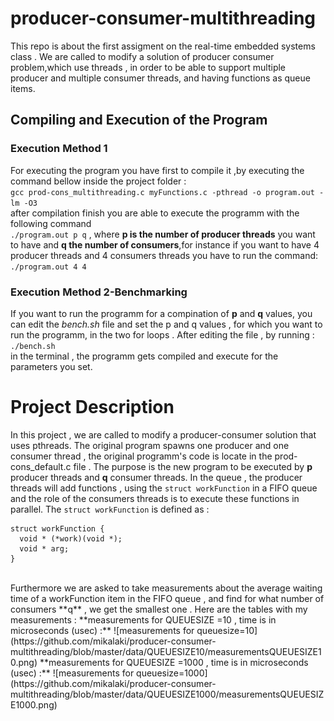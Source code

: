 # producer-consumer-multithreading
This repo is about the first assigment on the real-time embedded systems class . We are called to modify a solution of producer consumer problem,which use threads , in order to be able to support multiple producer and multiple consumer threads, and having functions as queue items. 
## Compiling and Execution of the Program
### Execution Method 1
For executing the program you have first to compile it ,by executing the command bellow inside the project folder :<br>
`gcc prod-cons_multithreading.c myFunctions.c -pthread -o program.out -lm -O3`<br>
after compilation finish you are able to execute the programm with the following command<br>
`./program.out p q` , where **p is the number of producer threads** you want to have and **q the number of consumers**,for instance if you want to have 4 producer threads and 4 consumers threads you have to run the command:<br>
`./program.out 4 4`

### Execution Method 2-Benchmarking
If you want to run the programm for a compination of **p** and **q** values, you can edit the *bench.sh* file and set the p and q values , for which you want to run the programm, in the two for loops . After editing the file , by running :<br>
`./bench.sh` <br>
in the terminal , the programm gets compiled and execute for the parameters you set.

# Project Description 
 In this project , we are called to modify a producer-consumer solution that uses pthreads. The original program spawns one producer and one consumer thread , the original programm's code is locate in the prod-cons_default.c file . The purpose is the new program to be executed by **p** producer threads and **q** consumer threads. In the queue , the producer threads will add functions , using the `struct workFunction` in a FIFO queue and the role of the consumers threads is to execute these functions in parallel.
 The `struct workFunction` is defined as : <br> 
```
struct workFunction { 
  void * (*work)(void *);
  void * arg;  
}
   ```
<br>
   Furthermore we are asked to take measurements about the average waiting time of a workFunction item in the FIFO queue , and find for what number of consumers **q** , we get the smallest one . Here are the tables with my measurements : 
   **measurements for QUEUESIZE =10 , time is in microseconds (usec) :**
   ![measurements for queuesize=10](https://github.com/mikalaki/producer-consumer-multithreading/blob/master/data/QUEUESIZE10/measurementsQUEUESIZE10.png)
   **measurements for QUEUESIZE =1000 , time is in microseconds (usec) :**
   ![measurements for queuesize=1000](https://github.com/mikalaki/producer-consumer-multithreading/blob/master/data/QUEUESIZE1000/measurementsQUEUESIZE1000.png)



